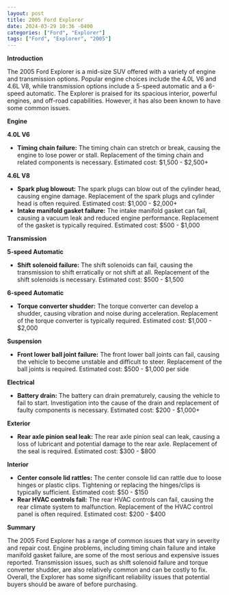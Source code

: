 ```yaml
---
layout: post
title: 2005 Ford Explorer
date: 2024-03-29 10:36 -0400
categories: ["Ford", "Explorer"]
tags: ["Ford", "Explorer", "2005"]
---
```

**Introduction**

The 2005 Ford Explorer is a mid-size SUV offered with a variety of engine and transmission options. Popular engine choices include the 4.0L V6 and 4.6L V8, while transmission options include a 5-speed automatic and a 6-speed automatic. The Explorer is praised for its spacious interior, powerful engines, and off-road capabilities. However, it has also been known to have some common issues.

**Engine**

**4.0L V6**

* **Timing chain failure:** The timing chain can stretch or break, causing the engine to lose power or stall. Replacement of the timing chain and related components is necessary. Estimated cost: $1,500 - $2,500+

**4.6L V8**

* **Spark plug blowout:** The spark plugs can blow out of the cylinder head, causing engine damage. Replacement of the spark plugs and cylinder head is often required. Estimated cost: $1,000 - $2,000+
* **Intake manifold gasket failure:** The intake manifold gasket can fail, causing a vacuum leak and reduced engine performance. Replacement of the gasket is typically required. Estimated cost: $500 - $1,000

**Transmission**

**5-speed Automatic**

* **Shift solenoid failure:** The shift solenoids can fail, causing the transmission to shift erratically or not shift at all. Replacement of the shift solenoids is necessary. Estimated cost: $500 - $1,500

**6-speed Automatic**

* **Torque converter shudder:** The torque converter can develop a shudder, causing vibration and noise during acceleration. Replacement of the torque converter is typically required. Estimated cost: $1,000 - $2,000

**Suspension**

* **Front lower ball joint failure:** The front lower ball joints can fail, causing the vehicle to become unstable and difficult to steer. Replacement of the ball joints is required. Estimated cost: $500 - $1,000 per side

**Electrical**

* **Battery drain:** The battery can drain prematurely, causing the vehicle to fail to start. Investigation into the cause of the drain and replacement of faulty components is necessary. Estimated cost: $200 - $1,000+

**Exterior**

* **Rear axle pinion seal leak:** The rear axle pinion seal can leak, causing a loss of lubricant and potential damage to the rear axle. Replacement of the seal is required. Estimated cost: $300 - $800

**Interior**

* **Center console lid rattles:** The center console lid can rattle due to loose hinges or plastic clips. Tightening or replacing the hinges/clips is typically sufficient. Estimated cost: $50 - $150
* **Rear HVAC controls fail:** The rear HVAC controls can fail, causing the rear climate system to malfunction. Replacement of the HVAC control panel is often required. Estimated cost: $200 - $400

**Summary**

The 2005 Ford Explorer has a range of common issues that vary in severity and repair cost. Engine problems, including timing chain failure and intake manifold gasket failure, are some of the most serious and expensive issues reported. Transmission issues, such as shift solenoid failure and torque converter shudder, are also relatively common and can be costly to fix. Overall, the Explorer has some significant reliability issues that potential buyers should be aware of before purchasing.
